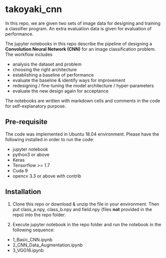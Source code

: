 # takoyaki_cnn
In this repo, we are given two sets of image data for designing and training a classifier program. An extra evaluation data is given for evaluation of performance. 

The jupyter notebooks in this repo describe the pipeline of designing a **Convolution Neural Network (CNN)** for an image classification problem. The workflow includes
+ analysis the dataset and problem
+ choosing the right architecture 
+ establishing a baseline of performance
+ evaluate the baseline & identify ways for improvement
+ redesigning / fine-tuning the model architecture / hyper-parameters
+ evaluate the new design again for acceptance

The notebooks are written with markdown cells and comments in the code for self-explanatory purpose.

## Pre-requisite
The code was implemented in Ubuntu 18.04 environment. Please have the following installed in order to run the code:
- jupyter notebook
- python3 or above
- Keras
- Tensorflow >= 1.7
- Cuda 9
- opencv 3.3 or above with contrib

## Installation
1. Clone this repo or download & unzip the file in your environment. Then put class_a.npy, class_b.npy and field.npy (files **not** provided in the repo) into the repo folder.

2. Execute jupyter notebook in the repo folder and run the notebook in the following sequence:
+ 1_Basic_CNN.ipynb
+ 2_CNN_Data_Augmentation.ipynb
+ 3_VGG16.ipynb
